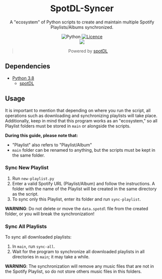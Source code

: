 <div align="center">
	
# SpotDL-Syncer

A "ecosystem" of Python scripts to create and maintain multiple Spotify Playlists/Albums synchronized.

![Python](https://img.shields.io/badge/python-3670A0?style=for-the-badge&logo=python&logoColor=ffdd54)
[![Licence](https://img.shields.io/github/license/Ileriayo/markdown-badges?style=for-the-badge)](./LICENSE)<br>
![](https://img.shields.io/github/stars/Rikiub/spotdl-syncer?style=social)

> Powered by [spotDL](https://github.com/spotDL/spotify-downloader)
	
</div>

## Dependencies

- [Python 3.8](https://www.python.org/downloads/)
	- [spotDL](https://github.com/spotDL/spotify-downloader)

## Usage

It is important to mention that depending on where you run the script, all operations such as downloading and synchronizing playlists will take place. Additionally, keep in mind that this program works as an "ecosystem," so all Playlist folders must be stored in `main` or alongside the scripts.

**During this guide, please note that:**

-   "Playlist" also refers to "Playlist/Album"
-   `main` folder can be renamed to anything, but the scripts must be kept in the same folder.

### Sync New Playlist

1. Run `new-playlist.py`
2. Enter a valid Spotify URL (Playlist/Album) and follow the instructions. A folder with the name of the Playlist will be created in the same directory as the script.
3. To sync only this Playlist, enter its folder and run `sync-playlist`.

**WARNING**: Do not delete or move the `data.spotdl` file from the created folder, or you will break the synchronization!

### Sync All Playlists

To sync all downloaded playlists:

1. In `main`, run `sync-all`.
2. Wait for the program to synchronize all downloaded playlists in all directories in `main`; it may take a while.

**WARNING**: The synchronization will remove any music files that are not in the Spotify Playlist, so do not store others music files in this folders.
